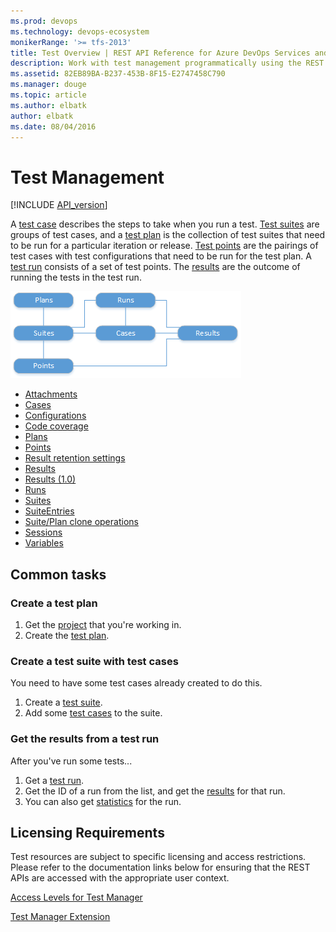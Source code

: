 ```yaml
---
ms.prod: devops
ms.technology: devops-ecosystem
monikerRange: '>= tfs-2013'
title: Test Overview | REST API Reference for Azure DevOps Services and Team Foundation Server
description: Work with test management programmatically using the REST APIs for Azure DevOps Services and Team Foundation Server.
ms.assetid: 82EB89BA-B237-453B-8F15-E2747458C790
ms.manager: douge
ms.topic: article
ms.author: elbatk
author: elbatk
ms.date: 08/04/2016
---
```


# Test Management
[!INCLUDE [API_version](../_data/version.md)]



A [test case](./cases.md) describes the steps to take when you run a test.
[Test suites](./suites.md) are groups of test cases, and a [test plan](./plans.md) is the collection of test suites that need to be run for a particular iteration or release.
[Test points](./points.md) are the pairings of test cases with test configurations that need to be run for the test plan.
A [test run](./runs.md) consists of a set of test points. The [results](./results.md) are the outcome of running the tests in the test run.

![Test management resources](./_img/test-resources.png)

* [Attachments](./attachments.md)
* [Cases](./cases.md)
* [Configurations](./configurations.md)
* [Code coverage](./code-coverage.md)
* [Plans](./plans.md)
* [Points](./points.md)
* [Result retention settings](./resultretentionsettings.md)
* [Results](./results.md)
* [Results (1.0)](./results_1_0.md)
* [Runs](./runs.md)
* [Suites](./suites.md)
* [SuiteEntries](./suite-entries.md)
* [Suite/Plan clone operations](./cloneOperations.md)
* [Sessions](./sessions.md)
* [Variables](./variables.md)

## Common tasks

### Create a test plan
1. Get the [project](../tfs/projects.md) that you're working in.
2. Create the [test plan](./plans.md#createatestplan).

### Create a test suite with test cases
You need to have some test cases already created to do this.

1. Create a [test suite](./suites.md#createatestsuite).
2. Add some [test cases](./suites.md#addtestcasestoasuite) to the suite.

### Get the results from a test run

After you've run some tests...

1. Get a [test run](./runs.md#getalistoftestruns).
2. Get the ID of a run from the list, and get the [results](./results.md#getalistofresults) for that run.
3. You can also get [statistics](./runs.md#gettestrunstatistic) for the run.

## Licensing Requirements
Test resources are subject to specific licensing and access restrictions. Please refer to the documentation links below for ensuring that the REST APIs are accessed with the appropriate user context.

[Access Levels for Test Manager](https://visualstudio.microsoft.com/en-us/docs/work/connect/change-access-levels#test-manager)

[Test Manager Extension](https://marketplace.visualstudio.com/items?itemName=ms.vss-testmanager-web)
